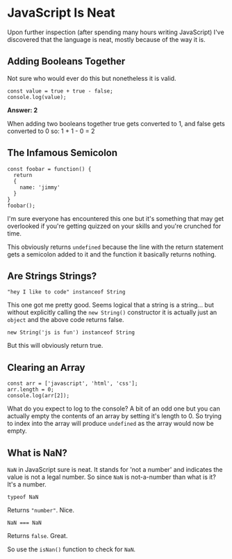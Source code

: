 # JavaScript Is Neat
Upon further inspection (after spending many hours writing JavaScript) I've discovered that the language is neat, mostly because of the way it is.

## Adding Booleans Together
Not sure who would ever do this but nonetheless it is valid.
```
const value = true + true - false;
console.log(value);
```
**Answer: 2**

When adding two booleans together true gets converted to 1, and false gets converted to 0 so: 1 + 1 - 0 = 2

## The Infamous Semicolon
```
const foobar = function() {
  return
  {
    name: 'jimmy'
  }
}
foobar();
```

I'm sure everyone has encountered this one but it's something that may get overlooked if you're getting quizzed on your skills and you're crunched for time.

This obviously returns `undefined` because the line with the return statement gets a semicolon added to it and the function it basically returns nothing.

## Are Strings Strings?
```
"hey I like to code" instanceof String
```
This one got me pretty good. Seems logical that a string is a string...
 but without explicitly calling the `new String()` constructor it is actually just an `object` and the above code returns false.
```
new String('js is fun') instanceof String
```
But this will obviously return true.

## Clearing an Array
```
const arr = ['javascript', 'html', 'css'];
arr.length = 0;
console.log(arr[2]);
```
What do you expect to log to the console? A bit of an odd one but you can actually empty the contents of an array by setting it's length to 0. So trying to index into the array will produce `undefined` as the array would now be empty.

## What is NaN?

`NaN` in JavaScript sure is neat. It stands for 'not a number' and indicates the value is not a legal number. So since `NaN` is not-a-number than what is it? It's a number.

```
typeof NaN 
```

Returns `"number"`. Nice.

```
NaN === NaN
```

Returns `false`. Great.

So use the `isNan()` function to check for `NaN`. 
